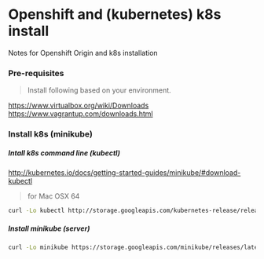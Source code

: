 # Openshift and (kubernetes) k8s install
Notes for Openshift Origin and k8s  installation

### Pre-requisites 
>  Install following based on your environment.


https://www.virtualbox.org/wiki/Downloads
https://www.vagrantup.com/downloads.html


### Install k8s (minikube)


##### Intall k8s command line (kubectl)
http://kubernetes.io/docs/getting-started-guides/minikube/#download-kubectl
> for Mac OSX 64

```sh
curl -Lo kubectl http://storage.googleapis.com/kubernetes-release/release/v1.3.0/bin/darwin/amd64/kubectl && chmod +x kubectl && sudo mv kubectl /usr/local/bin/
```
##### Install minikube (server) 
```sh
curl -Lo minikube https://storage.googleapis.com/minikube/releases/latest/minikube-darwin-amd64 && chmod +x minikube && sudo mv minikube /usr/local/bin/
```



